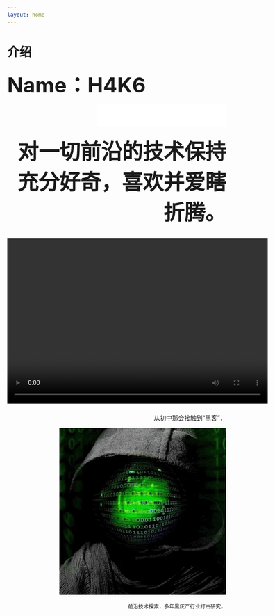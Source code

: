 ```yaml
---
layout: home
---
```


 # **介绍**

**<font size=8>Name：H4K6</font>**<div align=right><iframe frameborder="no" border="0" marginwidth="0" marginheight="0" width=298 height=52 src="//music.163.com/outchain/player?type=2&id=1439704663&auto=1&height=32"></iframe><div>

**<font size=10>对一切前沿的技术保持充分好奇，喜欢并爱瞎折腾。</font>**

<video src="/public/video/H4K6ATT.mp4" width="600px" height="380px" controls="controls"></video>
---
从初中那会接触到“黑客”，

![smiley](/public/picture/giphy.webp)


```
前沿技术探索，多年黑灰产行业打击研究。
```

